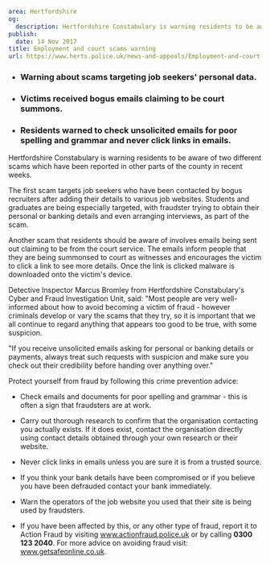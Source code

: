 ```yaml
area: Hertfordshire
og:
  description: Hertfordshire Constabulary is warning residents to be aware of two different scams which have been reported in other parts of the county in recent weeks.
publish:
  date: 14 Nov 2017
title: Employment and court scams warning
url: https://www.herts.police.uk/news-and-appeals/Employment-and-court-scams-warning-1152
```

* ### Warning about scams targeting job seekers' personal data.

 * ### Victims received bogus emails claiming to be court summons.

 * ### Residents warned to check unsolicited emails for poor spelling and grammar and never click links in emails.

Hertfordshire Constabulary is warning residents to be aware of two different scams which have been reported in other parts of the county in recent weeks.

The first scam targets job seekers who have been contacted by bogus recruiters after adding their details to various job websites. Students and graduates are being especially targeted, with fraudster trying to obtain their personal or banking details and even arranging interviews, as part of the scam.

Another scam that residents should be aware of involves emails being sent out claiming to be from the court service. The emails inform people that they are being summonsed to court as witnesses and encourages the victim to click a link to see more details. Once the link is clicked malware is downloaded onto the victim's device.

Detective Inspector Marcus Bromley from Hertfordshire Constabulary's Cyber and Fraud Investigation Unit, said: "Most people are very well-informed about how to avoid becoming a victim of fraud - however criminals develop or vary the scams that they try, so it is important that we all continue to regard anything that appears too good to be true, with some suspicion.

"If you receive unsolicited emails asking for personal or banking details or payments, always treat such requests with suspicion and make sure you check out their credibility before handing over anything over."

 Protect yourself from fraud by following this crime prevention advice:

 * Check emails and documents for poor spelling and grammar - this is often a sign that fraudsters are at work.
 * Carry out thorough research to confirm that the organisation contacting you actually exists. If it does exist, contact the organisation directly using contact details obtained through your own research or their website.
 * Never click links in emails unless you are sure it is from a trusted source.

 * If you think your bank details have been compromised or if you believe you have been defrauded contact your bank immediately.
 * Warn the operators of the job website you used that their site is being used by fraudsters.
 * If you have been affected by this, or any other type of fraud, report it to Action Fraud by visiting www.actionfraud.police.uk or by calling **0300 123 2040**. For more advice on avoiding fraud visit: www.getsafeonline.co.uk.

